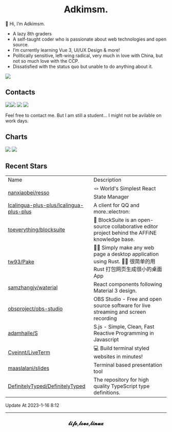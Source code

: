 <h1 align="center">Adkimsm.</h1>

👋 Hi, I’m Adkimsm.

- A lazy 8th graders
- A self-taught coder who is passionate about web technologies and open source.
- I’m currently learning Vue 3, UI/UX Design & more!
- Politically sensitive, left-wing radical, very much in love with China, but not so much love with the CCP.
- Dissatisfied with the status quo but unable to do anything about it.

![](https://visitor-badge.glitch.me/badge?page_id=adkimsm)

## Contacts

<a href="mailto:adkinsm9277@gmail.com"><img src="https://img.shields.io/badge/Gmail-D14836?style=for-the-badge&logo=gmail&logoColor=white" /></a><a href="https://t.me/adkimsm"><img src="https://img.shields.io/badge/Telegram-2CA5E0?style=for-the-badge&logo=telegram&logoColor=white" /></a> <a href="https://wpa.qq.com/msgrd?v=3&uin=3020035335&site=qq&menu=yes"><img src="https://img.shields.io/badge/Tencent%23QQ-%2312B7F5?style=for-the-badge&logo=tencentqq&logoColor=white" /></a> <a href="https://twitter.com/adkimsm"><img src="https://img.shields.io/badge/Twitter-%231DA1F2.svg?style=for-the-badge&logo=Twitter&logoColor=white" /></a>

Feel free to contact me. But I am still a student... I might not be avilable on work days.

<div align="left">

<h2>Charts</h2>

<img src="https://github-readme-stats.vercel.app/api?username=adkimsm&show_icons=true&count_private=true&hide=prs&theme=default_repocard" />

<img src="https://github-readme-stats.vercel.app/api/top-langs/?username=adkimsm&layout=compact" />

</div>

<div>

<h2>Recent Stars</h2>

<table>
  <tr>
    <td>Name</td>
    <td>Description</td>
  </tr>
  
  <tr>
    <td><a href=https://github.com/nanxiaobei/resso>nanxiaobei/resso</a></td>
    <td>🪢 World's Simplest React State Manager</td>
  </tr>
  <tr>
    <td><a href=https://github.com/Icalingua-plus-plus/Icalingua-plus-plus>Icalingua-plus-plus/Icalingua-plus-plus</a></td>
    <td>A client for QQ and more.:electron:</td>
  </tr>
  <tr>
    <td><a href=https://github.com/toeverything/blocksuite>toeverything/blocksuite</a></td>
    <td>💠 BlockSuite is an open-source collaborative editor project behind the AFFiNE knowledge base.</td>
  </tr>
  <tr>
    <td><a href=https://github.com/tw93/Pake>tw93/Pake</a></td>
    <td>🤱🏻 Simply make any web page a desktop application using Rust.  🤱🏻 很简单的用 Rust 打包网页生成很小的桌面 App</td>
  </tr>
  <tr>
    <td><a href=https://github.com/samzhangjy/waterial>samzhangjy/waterial</a></td>
    <td>React components following Material 3 design.</td>
  </tr>
  <tr>
    <td><a href=https://github.com/obsproject/obs-studio>obsproject/obs-studio</a></td>
    <td>OBS Studio - Free and open source software for live streaming and screen recording</td>
  </tr>
  <tr>
    <td><a href=https://github.com/adamhaile/S>adamhaile/S</a></td>
    <td>S.js - Simple, Clean, Fast Reactive Programming in Javascript</td>
  </tr>
  <tr>
    <td><a href=https://github.com/Cveinnt/LiveTerm>Cveinnt/LiveTerm</a></td>
    <td>💻 Build terminal styled websites in minutes!</td>
  </tr>
  <tr>
    <td><a href=https://github.com/maaslalani/slides>maaslalani/slides</a></td>
    <td>Terminal based presentation tool</td>
  </tr>
  <tr>
    <td><a href=https://github.com/DefinitelyTyped/DefinitelyTyped>DefinitelyTyped/DefinitelyTyped</a></td>
    <td>The repository for high quality TypeScript type definitions.</td>
  </tr>
</table>

</div>

Update At 2023-1-16    8:12

---

<h3 align="center">𝓵𝓲𝓯𝓮,𝓵𝓸𝓿𝓮,𝓵𝓲𝓷𝓾𝔁</h3>